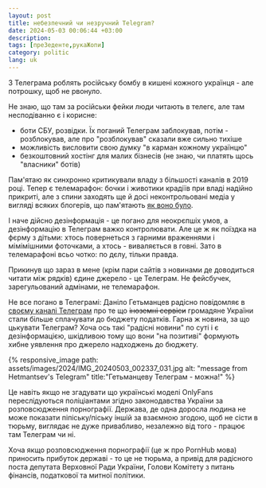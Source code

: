```yaml
---
layout: post
title: небезпечний чи незручний Telegram?
date: 2024-05-03 00:06:44 +03:00
description: 
tags: [преЗеденте,рукаЖопи]
category: politic
lang: uk
---
```


З Телеграма роблять російську бомбу в кишені кожного українця - але потрошку, щоб не рвонуло.

Не знаю, що там за російськи фейки люди читають в телегє, але там несподіванно є і корисне:
* боти СБУ, розвідки.
  Їх поганий Телеграм заблокував, потім - розблокував, але про "розблокував" сказали вже сильно тихіше
* можливість висловити свою думку "в карман кожному українцю"
* безкоштовний хостінг для малих бізнесів (не знаю, чи платять щось "власники" ботів)

Пам'ятаю як синхронно критикували владу з більшості каналів в 2019 році.
Тепер є телемарафон: бочки і животики крадіїв при владі надійно прикриті, але з спини заходять ще й досі неконтрольовані  медіа у вигляді всяких блогерів, що пам'ятають 
[як воно було](https://espreso.tv/poglyad-akvarium-gupi).
  
І наче дійсно дезінформація - це погано для неокрєпшіх умов, а дезінформацію в Телеграм важко контролювати.
Але це ж як поїздка на фєрму з дітьми: хтось повернеться з гарними враженнями і мімімішними фоточками, а хтось - виваляється в говні.
Зато в телемарафоні всьо чотко: по дєлу, тільки правда.

Прикинув що зараз в мене (крім пари сайтів з новинами де доводиться читати між рядків) єдине джерело - це Телеграм. 
Не фейсбучек, зарегульований адмінами, не телемарафон.
  
Не все погано в Телеграмі: Даніло Гетьманцев радісно повідомляє в 
[своєму каналі Телеграм](https://t.me/s/getmantsevdanil) 
про те що ~~іноземні сервіси~~ громадяне України стали більше сплачувати до бюджету податків. 
Гарна ж новина, за що цькувати Телеграм?
Хоча ось такі "радісні новини" по суті і є дезінформацією, шкідливою тому що вони "на позитиві" формують хибне уявлення про джерело надходжень до бюджету. 

{% responsive_image path: assets/images/2024/IMG_20240503_002337_031.jpg alt: "message from Hetmantsev's Telegram" title:"Гетьманцеву Телеграм - можна!" %}

Це навіть якщо не згадувати що українські моделі OnlyFans переслідуються поліціантами згідно законодавства України за розповсюдження порнографії. 
Держава, де одна доросла людина не може показати піпіську/піську іншій за взаємною згодою, щоб не сісти в тюрьму, виглядає не дуже привабливо, незалежно від того - працює там Телеграм чи ні.

Хоча якщо розповсюдження порнографії (це ж про PornHub мова) приносить прибуток державі - то це не тюрьма, а привід для радісного поста депутата Верховної Ради України, Голови Комітету з питань фінансів, податкової та митної політики. 
